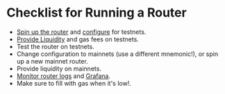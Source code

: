 # Checklist for Running a Router

* [Spin up the router](../../docs/routers/spinning-up/) and [configure](../../docs/routers/configuration/) for testnets.
* [Provide Liquidity](../../docs/routers/providing-liquidity/) and gas fees on testnets.
* Test the router on testnets.
* Change configuration to mainnets (use a different mnemonic!), or spin up a new mainnet router.
* Provide liquidity on mainnets.
* [Monitor router logs](../../docs/routers/spinning-up/#view-logs) and [Grafana](../../docs/routers/spinning-up/#grafana-dashboard).
* Make sure to fill with gas when it's low!.
